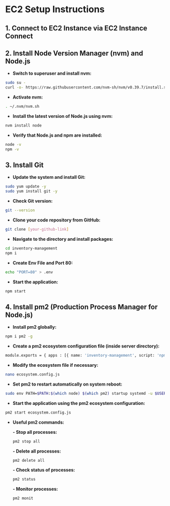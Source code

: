 
# EC2 Setup Instructions

## 1. Connect to EC2 Instance via EC2 Instance Connect

## 2. Install Node Version Manager (nvm) and Node.js

- **Switch to superuser and install nvm:**

```bash
sudo su -
curl -o- https://raw.githubusercontent.com/nvm-sh/nvm/v0.39.7/install.sh | bash
```
- **Activate nvm:**

```bash
. ~/.nvm/nvm.sh
```

- **Install the latest version of Node.js using nvm:**

```bash
nvm install node
```

- **Verify that Node.js and npm are installed:**

```bash
node -v
npm -v
```
## 3. Install Git

- **Update the system and install Git:**

```bash
sudo yum update -y
sudo yum install git -y
```
- **Check Git version:**

```bash
git --version
```
- **Clone your code repository from GitHub:**

```bash
git clone [your-github-link]
```
- **Navigate to the directory and install packages:**

```bash
cd inventory-management
npm i
```
- **Create Env File and Port 80:**

```bash
echo "PORT=80" > .env
```
- **Start the application:**

```bash
npm start
```
## 4. Install pm2 (Production Process Manager for Node.js)

- **Install pm2 globally:**

```bash
npm i pm2 -g
```
- **Create a pm2 ecosystem configuration file (inside server directory):**

```bash
module.exports = { apps : [{ name: 'inventory-management', script: 'npm', args: 'run dev', env: { NODE_ENV: 'development', ENV_VAR1: 'environment-variable', } }], };
```
- **Modify the ecosystem file if necessary:**

```bash
nano ecosystem.config.js
```
- **Set pm2 to restart automatically on system reboot:**

```bash
sudo env PATH=$PATH:$(which node) $(which pm2) startup systemd -u $USER --hp $(eval echo ~$USER)
```
- **Start the application using the pm2 ecosystem configuration:**

```bash
pm2 start ecosystem.config.js
```
- **Useful pm2 commands:**

    **- Stop all processes:**

    ```bash
    pm2 stop all
    ```
    **- Delete all processes:**

    ```bash
    pm2 delete all
    ```
    **- Check status of processes:**

    ```bash
    pm2 status
    ```
    **- Monitor processes:**

    ```bash
    pm2 monit
    ```



